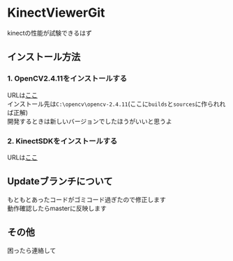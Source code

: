 # KinectViewerGit
kinectの性能が試験できるはず  

## インストール方法
### 1. OpenCV2.4.11をインストールする  
URLは[ここ](https://sourceforge.net/projects/opencvlibrary/files/opencv-win/2.4.11/opencv-2.4.11.exe/download)  
インストール先は`C:\opencv\opencv-2.4.11`(ここに`builds`と`sources`に作られれば正解)  
開発するときは新しいバージョンでしたほうがいいと思うよ  
### 2. KinectSDKをインストールする  
URLは[ここ](https://www.microsoft.com/en-us/download/details.aspx?id=44561)  
  
## Updateブランチについて  
もともとあったコードがゴミコード過ぎたので修正します  
動作確認したらmasterに反映します  
  
## その他
困ったら連絡して
